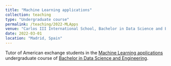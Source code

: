 ```yaml
---
title: "Machine Learning applications"
collection: teaching
type: "Undergraduate course"
permalink: /teaching/2022-MLApps
venue: "Carlos III International School, Bachelor in Data Science and Engineering"
date: 2022-03-01
location: "Madrid, Spain"
---
```


Tutor of American exchange students in the [Machine Learning applications](https://aplicaciones.uc3m.es/cpa/generaFicha?&est=350&plan=392&asig=16503&idioma=2) undergraduate course of [Bachelor in Data Science and Engineering](https://www.uc3m.es/bachelor-degree/data-science).
